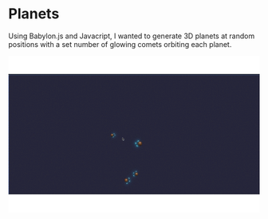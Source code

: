 # Planets

Using Babylon.js and Javacript, I wanted to generate 3D planets at random positions with a set number of glowing comets orbiting each planet.

![planets with glowing comets orbiting them](planets.gif)
